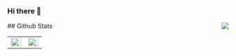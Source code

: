 ### Hi there 👋
<div align="right">
<img src="https://komarev.com/ghpvc/?username=linho1150&&style=flat-square" align="right" />
</div>  
## Github Stats  
<table><tr><td valign="top" width="50%">
<img src="https://github-readme-stats.vercel.app/api?username=Linho1150" align="left" style="width: 100%" />
</td><td valign="top" width="50%">
<img src="https://github-readme-stats.vercel.app/api/top-langs/?username=Linho1150&layout=compact" align="left" style="width: 100%" />
</td></tr></table>  
<br/>

<!--
**Linho1150/Linho1150** is a ✨ _special_ ✨ repository because its `README.md` (this file) appears on your GitHub profile.

Here are some ideas to get you started:

- 🔭 I’m currently working on ...
- 🌱 I’m currently learning ...
- 👯 I’m looking to collaborate on ...
- 🤔 I’m looking for help with ...
- 💬 Ask me about ...
- 📫 How to reach me: ...
- 😄 Pronouns: ...
- ⚡ Fun fact: ...
-->
